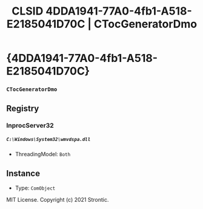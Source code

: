 ﻿---
title: "CLSID 4DDA1941-77A0-4fb1-A518-E2185041D70C | CTocGeneratorDmo"
excerpt: What is COM-Object CLSID 4DDA1941-77A0-4fb1-A518-E2185041D70C?
---

# {4DDA1941-77A0-4fb1-A518-E2185041D70C}

### `CTocGeneratorDmo`

## Registry


### InprocServer32

##### `C:\Windows\System32\wmvdspa.dll`
* ThreadingModel: `Both`

## Instance

* Type: `ComObject`

MIT License. Copyright (c) 2021 Strontic.


